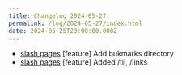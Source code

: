 ```yaml
---
title: Changelog 2024-05-27
permalink: /log/2024-05-27/index.html
date: 2024-05-25T23:00:00.000Z
---
```


- [slash pages](https://slashpages.net) [feature] Add bukmarks directory
- [slash pages](https://slashpages.net) [feature] Added /til, /links